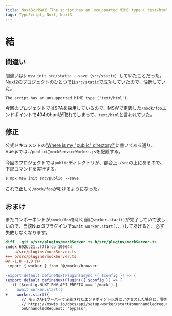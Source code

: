 ```yaml
---
title: Nuxt3とMSWで「The script has an unsupported MIME type ('text/html')」が出た
tags: TypeScript, Nuxt, Nuxt3
---
```

# 結
## 間違い

間違いは`$ msw init src/static --save`（`src/static`）していたことだった。
Nuxt2のプロジェクトのひとつでは`src/static`で成功していたので、油断していた。

```shell-session
The script has an unsupported MIME type ('text/html').
```

今回のプロジェクトではSPAを採用しているので、MSWで定義した`/mock/foo`エンドポイントで404のhtmlが取れてしまって、`text/html`と言われていた。

## 修正

公式ドキュメントの['Where is my "public" directory?'](https://mswjs.io/docs/getting-started/integrate/browser#where-is-my-public-directory)に書いてある通り、Vue.jsでは`./public`に`mockServiceWorker.js`を配置する。

今回のプロジェクトでは`public`ディレクトリが、都合上`./src`の上にあるので、下記コマンドを実行する。

```shell-session
$ npx msw init src/public --save
```

これで正しく`/mock/foo`が叩けるようになった。

## おまけ

またコンポーネントが`/mock/foo`を叩く前に`worker.start()`が完了していて欲しいので、当該Nuxt3プラグインで`await worker.start(...)`してあげると、必ず失敗しなくなります。

```diff
diff --git a/src/plugins/mockServer.ts b/src/plugins/mockServer.ts
index 692bc21..f7fbfcb 100644
--- a/src/plugins/mockServer.ts
+++ b/src/plugins/mockServer.ts
@@ -1,8 +1,8 @@
 import { worker } from '@/mocks/browser'
 
-export default defineNuxtPlugin(async ({ $config }) => {
+export default defineNuxtPlugin(({ $config }) => {
   if ($config.NUXT_ENV_API_PREFIX === '/mock') {
-    await worker.start({
+    worker.start({
       // モックAPIサーバーで定義されたエンドポイント以外にアクセスした場合に、警告しない
       // https://mswjs.io/docs/api/setup-worker/start#onunhandledrequest
       onUnhandledRequest: 'bypass',

```
